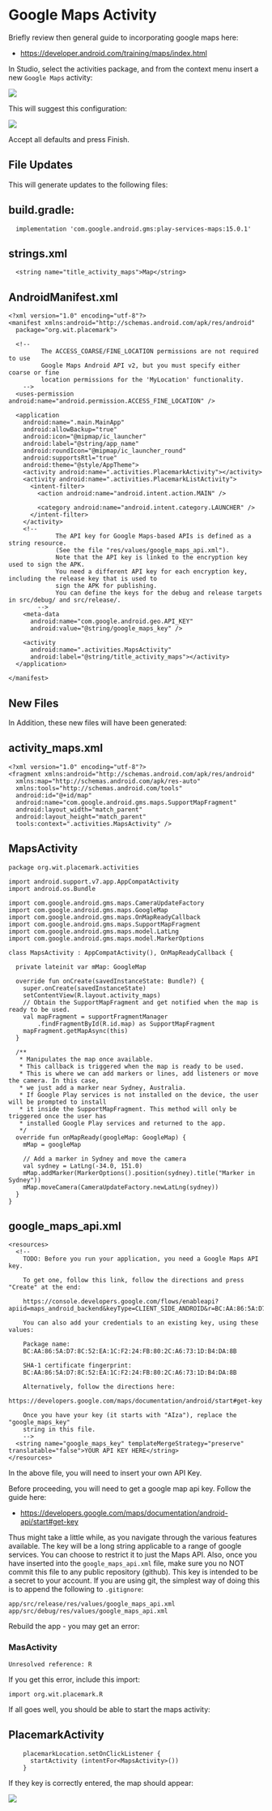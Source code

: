 # Google Maps Activity

Briefly review then general guide to incorporating google maps here:

- <https://developer.android.com/training/maps/index.html>

In Studio, select the activities package, and from the context menu insert a new `Google Maps` activity:

![](img/03.png)

This will suggest this configuration:

![](img/07.png)

Accept all defaults and press Finish.

## File Updates

This will generate updates to the following files:

## build.gradle:

~~~
  implementation 'com.google.android.gms:play-services-maps:15.0.1'
~~~

## strings.xml

~~~
  <string name="title_activity_maps">Map</string>
~~~

## AndroidManifest.xml

~~~
<?xml version="1.0" encoding="utf-8"?>
<manifest xmlns:android="http://schemas.android.com/apk/res/android"
  package="org.wit.placemark">

  <!--
         The ACCESS_COARSE/FINE_LOCATION permissions are not required to use
         Google Maps Android API v2, but you must specify either coarse or fine
         location permissions for the 'MyLocation' functionality. 
    -->
  <uses-permission android:name="android.permission.ACCESS_FINE_LOCATION" />

  <application
    android:name=".main.MainApp"
    android:allowBackup="true"
    android:icon="@mipmap/ic_launcher"
    android:label="@string/app_name"
    android:roundIcon="@mipmap/ic_launcher_round"
    android:supportsRtl="true"
    android:theme="@style/AppTheme">
    <activity android:name=".activities.PlacemarkActivity"></activity>
    <activity android:name=".activities.PlacemarkListActivity">
      <intent-filter>
        <action android:name="android.intent.action.MAIN" />

        <category android:name="android.intent.category.LAUNCHER" />
      </intent-filter>
    </activity>
    <!--
             The API key for Google Maps-based APIs is defined as a string resource.
             (See the file "res/values/google_maps_api.xml").
             Note that the API key is linked to the encryption key used to sign the APK.
             You need a different API key for each encryption key, including the release key that is used to
             sign the APK for publishing.
             You can define the keys for the debug and release targets in src/debug/ and src/release/. 
        -->
    <meta-data
      android:name="com.google.android.geo.API_KEY"
      android:value="@string/google_maps_key" />

    <activity
      android:name=".activities.MapsActivity"
      android:label="@string/title_activity_maps"></activity>
  </application>

</manifest>
~~~

## New Files

In Addition, these new files will have been generated:

## activity_maps.xml

~~~
<?xml version="1.0" encoding="utf-8"?>
<fragment xmlns:android="http://schemas.android.com/apk/res/android"
  xmlns:map="http://schemas.android.com/apk/res-auto"
  xmlns:tools="http://schemas.android.com/tools"
  android:id="@+id/map"
  android:name="com.google.android.gms.maps.SupportMapFragment"
  android:layout_width="match_parent"
  android:layout_height="match_parent"
  tools:context=".activities.MapsActivity" />
~~~

## MapsActivity

~~~
package org.wit.placemark.activities

import android.support.v7.app.AppCompatActivity
import android.os.Bundle

import com.google.android.gms.maps.CameraUpdateFactory
import com.google.android.gms.maps.GoogleMap
import com.google.android.gms.maps.OnMapReadyCallback
import com.google.android.gms.maps.SupportMapFragment
import com.google.android.gms.maps.model.LatLng
import com.google.android.gms.maps.model.MarkerOptions

class MapsActivity : AppCompatActivity(), OnMapReadyCallback {

  private lateinit var mMap: GoogleMap

  override fun onCreate(savedInstanceState: Bundle?) {
    super.onCreate(savedInstanceState)
    setContentView(R.layout.activity_maps)
    // Obtain the SupportMapFragment and get notified when the map is ready to be used.
    val mapFragment = supportFragmentManager
        .findFragmentById(R.id.map) as SupportMapFragment
    mapFragment.getMapAsync(this)
  }

  /**
   * Manipulates the map once available.
   * This callback is triggered when the map is ready to be used.
   * This is where we can add markers or lines, add listeners or move the camera. In this case,
   * we just add a marker near Sydney, Australia.
   * If Google Play services is not installed on the device, the user will be prompted to install
   * it inside the SupportMapFragment. This method will only be triggered once the user has
   * installed Google Play services and returned to the app.
   */
  override fun onMapReady(googleMap: GoogleMap) {
    mMap = googleMap

    // Add a marker in Sydney and move the camera
    val sydney = LatLng(-34.0, 151.0)
    mMap.addMarker(MarkerOptions().position(sydney).title("Marker in Sydney"))
    mMap.moveCamera(CameraUpdateFactory.newLatLng(sydney))
  }
}
~~~

## google_maps_api.xml

~~~
<resources>
  <!--
    TODO: Before you run your application, you need a Google Maps API key.

    To get one, follow this link, follow the directions and press "Create" at the end:

    https://console.developers.google.com/flows/enableapi?apiid=maps_android_backend&keyType=CLIENT_SIDE_ANDROID&r=BC:AA:86:5A:D7:8C:52:EA:1C:F2:24:FB:80:2C:A6:73:1D:B4:DA:8B%3Borg.wit.placemark.activities

    You can also add your credentials to an existing key, using these values:

    Package name:
    BC:AA:86:5A:D7:8C:52:EA:1C:F2:24:FB:80:2C:A6:73:1D:B4:DA:8B

    SHA-1 certificate fingerprint:
    BC:AA:86:5A:D7:8C:52:EA:1C:F2:24:FB:80:2C:A6:73:1D:B4:DA:8B

    Alternatively, follow the directions here:
    https://developers.google.com/maps/documentation/android/start#get-key

    Once you have your key (it starts with "AIza"), replace the "google_maps_key"
    string in this file.
    -->
  <string name="google_maps_key" templateMergeStrategy="preserve" translatable="false">YOUR API KEY HERE</string>
</resources>
~~~

In the above file, you will need to insert your own API Key. 

Before proceeding, you will need to get a google map api key. Follow the guide here:

- <https://developers.google.com/maps/documentation/android-api/start#get-key>

Thus might take a little while, as you navigate through the various features available. The key will be a long string applicable to a range of google services. You can choose to restrict it to just the Maps API. Also, once you have inserted into the `google_maps_api.xml` file, make sure you no NOT commit this file to any public repository (github). This key is intended to be a secret to your account. If you are using git, the simplest way of doing this is to append the following to `.gitignore`:

~~~
app/src/release/res/values/google_maps_api.xml
app/src/debug/res/values/google_maps_api.xml
~~~

Rebuild the app - you may get an error:

### MasActivity
~~~
Unresolved reference: R 
~~~

If you get this error, include this import:

~~~
import org.wit.placemark.R
~~~

If all goes well, you should be able to start the maps activity:

## PlacemarkActivity

~~~
    placemarkLocation.setOnClickListener {
      startActivity (intentFor<MapsActivity>())
    }
~~~

If they key is correctly entered, the map should appear:

![](img/04.png)





